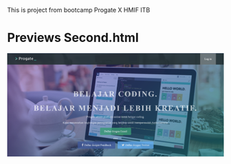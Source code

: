 This is project from bootcamp Progate X HMIF ITB
# Previews Second.html
![Main page preview](main-page.png)
